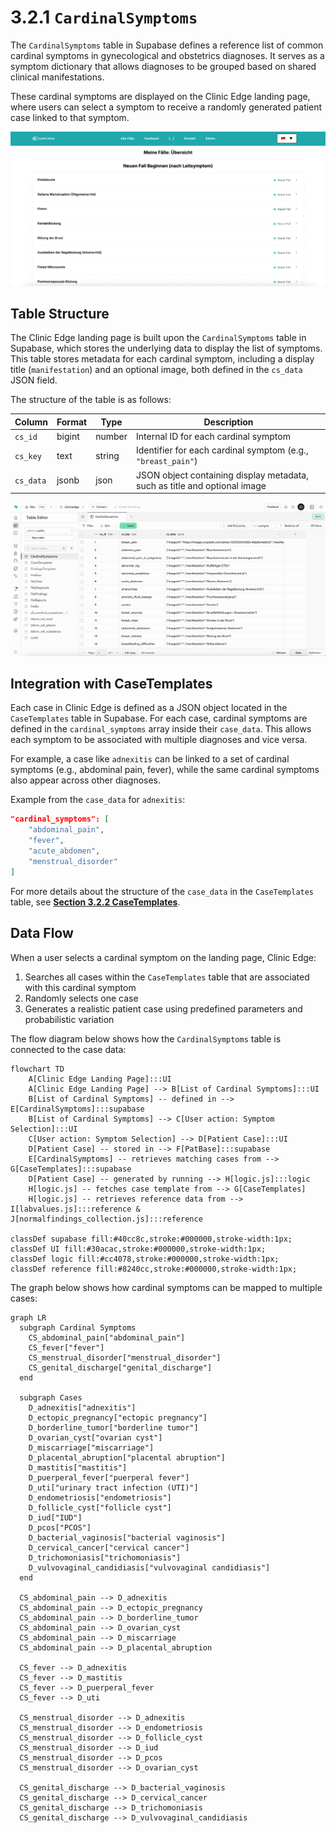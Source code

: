 # 3.2.1 `CardinalSymptoms`

The `CardinalSymptoms` table in Supabase defines a reference list of common cardinal symptoms in gynecological and obstetrics diagnoses. It serves as a symptom dictionary that allows diagnoses to be grouped based on shared clinical manifestations. 

These cardinal symptoms are displayed on the Clinic Edge landing page, where users can select a symptom to receive a randomly generated patient case linked to that symptom. 

![](./Images/3_2_1_cardinal_symptoms_ce.jpg)

## Table Structure

The Clinic Edge landing page is built upon the `CardinalSymptoms` table in Supabase, which stores the underlying data to display the list of symptoms. This table stores metadata for each cardinal symptom, including a display title (`manifestation`) and an optional image, both defined in the `cs_data` JSON field. 

The structure of the table is as follows:

| Column     | Format | Type   | Description                                                              |
|------------|--------|--------|--------------------------------------------------------------------------|
| `cs_id`    | bigint | number | Internal ID for each cardinal symptom                                    |
| `cs_key`   | text   | string | Identifier for each cardinal symptom (e.g., `"breast_pain"`)             |
| `cs_data`  | jsonb  | json   | JSON object containing display metadata, such as title and optional image|

![](./Images/3_2_1_cardinal_symptoms_supabase.jpg)

## Integration with CaseTemplates

Each case in Clinic Edge is defined as a JSON object located in the `CaseTemplates` table in Supabase. For each case, cardinal symptoms are defined in the `cardinal_symptoms` array inside their `case_data`. This allows each symptom to be associated with multiple diagnoses and vice versa. 

For example, a case like `adnexitis` can be linked to a set of cardinal symptoms (e.g., abdominal pain, fever), while the same cardinal symptoms also appear across other diagnoses.


Example from the `case_data` for `adnexitis`:
```json
"cardinal_symptoms": [
    "abdominal_pain",
    "fever",
    "acute_abdomen",
    "menstrual_disorder"
]
```

For more details about the structure of the `case_data` in the `CaseTemplates` table, see  [**Section 3.2.2 CaseTemplates**](../3_2_2_case_templates.md).

## Data Flow

When a user selects a cardinal symptom on the landing page, Clinic Edge:
1. Searches all cases within the `CaseTemplates` table that are associated with this cardinal symptom
2. Randomly selects one case
3. Generates a realistic patient case using predefined parameters and probabilistic variation

The flow diagram below shows how the `CardinalSymptoms` table is connected to the case data:

```mermaid
flowchart TD
    A[Clinic Edge Landing Page]:::UI
    A[Clinic Edge Landing Page] --> B[List of Cardinal Symptoms]:::UI
    B[List of Cardinal Symptoms] -- defined in --> E[CardinalSymptoms]:::supabase
    B[List of Cardinal Symptoms] --> C[User action: Symptom Selection]:::UI
    C[User action: Symptom Selection] --> D[Patient Case]:::UI
    D[Patient Case] -- stored in --> F[PatBase]:::supabase
    E[CardinalSymptoms] -- retrieves matching cases from --> G[CaseTemplates]:::supabase
    D[Patient Case] -- generated by running --> H[logic.js]:::logic
    H[logic.js] -- fetches case template from --> G[CaseTemplates]
    H[logic.js] -- retrieves reference data from --> I[labvalues.js]:::reference & J[normalfindings_collection.js]:::reference

classDef supabase fill:#40cc8c,stroke:#000000,stroke-width:1px;
classDef UI fill:#30acac,stroke:#000000,stroke-width:1px;
classDef logic fill:#cc4078,stroke:#000000,stroke-width:1px;
classDef reference fill:#8240cc,stroke:#000000,stroke-width:1px;
```

The graph below shows how cardinal symptoms can be mapped to multiple cases:

```mermaid
graph LR
  subgraph Cardinal Symptoms
    CS_abdominal_pain["abdominal_pain"]
    CS_fever["fever"]
    CS_menstrual_disorder["menstrual_disorder"]
    CS_genital_discharge["genital_discharge"]
  end

  subgraph Cases
    D_adnexitis["adnexitis"]
    D_ectopic_pregnancy["ectopic pregnancy"]
    D_borderline_tumor["borderline tumor"]
    D_ovarian_cyst["ovarian cyst"]
    D_miscarriage["miscarriage"]
    D_placental_abruption["placental abruption"]
    D_mastitis["mastitis"]
    D_puerperal_fever["puerperal fever"]
    D_uti["urinary tract infection (UTI)"]
    D_endometriosis["endometriosis"]
    D_follicle_cyst["follicle cyst"]
    D_iud["IUD"]
    D_pcos["PCOS"]
    D_bacterial_vaginosis["bacterial vaginosis"]
    D_cervical_cancer["cervical cancer"]
    D_trichomoniasis["trichomoniasis"]
    D_vulvovaginal_candidiasis["vulvovaginal candidiasis"]
  end

  CS_abdominal_pain --> D_adnexitis
  CS_abdominal_pain --> D_ectopic_pregnancy
  CS_abdominal_pain --> D_borderline_tumor
  CS_abdominal_pain --> D_ovarian_cyst
  CS_abdominal_pain --> D_miscarriage
  CS_abdominal_pain --> D_placental_abruption

  CS_fever --> D_adnexitis
  CS_fever --> D_mastitis
  CS_fever --> D_puerperal_fever
  CS_fever --> D_uti

  CS_menstrual_disorder --> D_adnexitis
  CS_menstrual_disorder --> D_endometriosis
  CS_menstrual_disorder --> D_follicle_cyst
  CS_menstrual_disorder --> D_iud
  CS_menstrual_disorder --> D_pcos
  CS_menstrual_disorder --> D_ovarian_cyst

  CS_genital_discharge --> D_bacterial_vaginosis
  CS_genital_discharge --> D_cervical_cancer
  CS_genital_discharge --> D_trichomoniasis
  CS_genital_discharge --> D_vulvovaginal_candidiasis
 ```
